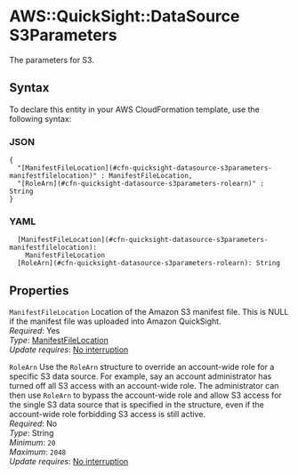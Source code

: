# AWS::QuickSight::DataSource S3Parameters<a name="aws-properties-quicksight-datasource-s3parameters"></a>

The parameters for S3\.

## Syntax<a name="aws-properties-quicksight-datasource-s3parameters-syntax"></a>

To declare this entity in your AWS CloudFormation template, use the following syntax:

### JSON<a name="aws-properties-quicksight-datasource-s3parameters-syntax.json"></a>

```
{
  "[ManifestFileLocation](#cfn-quicksight-datasource-s3parameters-manifestfilelocation)" : ManifestFileLocation,
  "[RoleArn](#cfn-quicksight-datasource-s3parameters-rolearn)" : String
}
```

### YAML<a name="aws-properties-quicksight-datasource-s3parameters-syntax.yaml"></a>

```
  [ManifestFileLocation](#cfn-quicksight-datasource-s3parameters-manifestfilelocation): 
    ManifestFileLocation
  [RoleArn](#cfn-quicksight-datasource-s3parameters-rolearn): String
```

## Properties<a name="aws-properties-quicksight-datasource-s3parameters-properties"></a>

`ManifestFileLocation`  <a name="cfn-quicksight-datasource-s3parameters-manifestfilelocation"></a>
Location of the Amazon S3 manifest file\. This is NULL if the manifest file was uploaded into Amazon QuickSight\.  
*Required*: Yes  
*Type*: [ManifestFileLocation](aws-properties-quicksight-datasource-manifestfilelocation.md)  
*Update requires*: [No interruption](https://docs.aws.amazon.com/AWSCloudFormation/latest/UserGuide/using-cfn-updating-stacks-update-behaviors.html#update-no-interrupt)

`RoleArn`  <a name="cfn-quicksight-datasource-s3parameters-rolearn"></a>
Use the `RoleArn` structure to override an account\-wide role for a specific S3 data source\. For example, say an account administrator has turned off all S3 access with an account\-wide role\. The administrator can then use `RoleArn` to bypass the account\-wide role and allow S3 access for the single S3 data source that is specified in the structure, even if the account\-wide role forbidding S3 access is still active\.  
*Required*: No  
*Type*: String  
*Minimum*: `20`  
*Maximum*: `2048`  
*Update requires*: [No interruption](https://docs.aws.amazon.com/AWSCloudFormation/latest/UserGuide/using-cfn-updating-stacks-update-behaviors.html#update-no-interrupt)